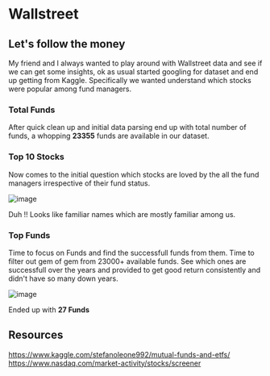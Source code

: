 # Wallstreet

## Let's follow the money
My friend and I always wanted to play around with Wallstreet data and see if we can get some insights, ok as usual started googling for dataset and end up getting from Kaggle. 
Specifically we wanted understand which stocks were popular among fund managers. 

### Total Funds
After quick clean up and initial data parsing end up with total number of funds, a whopping **23355** funds are available in our dataset.

### Top 10 Stocks
Now comes to the initial question which stocks are loved by the all the fund managers irrespective of their fund status. 

![image](https://user-images.githubusercontent.com/19653585/139560416-5bd07338-ee32-42e4-87de-d99f2830ce6d.png)

Duh !! Looks like familiar names which are mostly familiar among us. 

### Top Funds
Time to focus on Funds and find the successfull funds from them. Time to filter out gem of gem from 23000+ available funds. See which ones are successfull over the years and provided to get good return consistently and didn't have so many down years. 

![image](https://user-images.githubusercontent.com/19653585/139560569-0bb11c38-913e-45ef-9fbf-8aaee185ec01.png)

Ended up with **27 Funds** 


## Resources
https://www.kaggle.com/stefanoleone992/mutual-funds-and-etfs/
https://www.nasdaq.com/market-activity/stocks/screener
